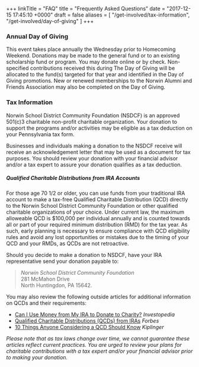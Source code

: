 +++
linkTitle = "FAQ"
title = "Frequently Asked Questions"
date  = "2017-12-15 17:45:10 +0000"
draft = false
aliases = [
            "/get-involved/tax-information",
            "/get-involved/day-of-giving"
          ]
+++

### Annual Day of Giving

This event takes place annually the Wednesday prior to Homecoming Weekend.  Donations may be made to the general fund or to an existing scholarship fund or program.  You may donate online or by check.  Non-specified contributions received this during The Day of Giving will be allocated to the fund(s) targeted for that year and identified in the Day of Giving promotions.  New or renewed memberships to the Norwin Alumni and Friends Association may also be completed on the Day of Giving.

### Tax Information

Norwin School District Community Foundation (NSDCF) is an approved 501\(c\)3 charitable non-profit charitable organization.  Your donation to support the programs and/or activities may be eligible as a tax deduction on your Pennsylvania tax form.

Businesses and individuals making a donation to the NSDCF receive will receive an acknowledgement letter that may be used as a document for tax purposes. You should review your donation with your financial advisor and/or a tax expert to assure your donation qualifies as a tax deduction.

##### Qualified Charitable Distributions from IRA Accounts

For those age 70 1/2 or older, you can use funds from your traditional IRA account to make a tax-free Qualified Charitable Distribution (QCD) directly to the Norwin School District Community Foundation or other qualified charitable organizations of your choice. Under current law, the maximum alloweable QCD is $100,000 per individual annually and is counted towards all or part of your required minimum distribution (RMD) for the tax year. As such, early planning is necessary to ensure compliance with QCD eligibility rules and avoid any lost opportunities or mistakes due to the timing of your QCD and your RMDs, as QCDs are not retroactive.

Should you decide to make a donation to NSDCF, have your IRA representative send your donation payable to:

> *Norwin School District Community Foundation*<br />
> 281 McMahon Drive<br />
> North Huntingdon, PA 15642.
  
You may also review the following outside articles for additional information on QCDs and their requirements: 

* [Can I Use Money from My IRA to Donate to Charity?](https://www.investopedia.com/taxes/can-i-use-money-my-ira-donate-charity/) *Investopedia*
* [Qualified Charitable Distributions (QCDs) from IRAs](http://www.forbes.com/sites/davidmarotta/2016/04/28/qualified-charitable-distributions-qcds-from-iras/#292bf1911f06) *Forbes*
* [10 Things Anyone Considering a QCD Should Know](https://www.kiplinger.com/article/taxes/T055-C032-S014-10-things-anyone-considering-a-qdc-should-know.html) *Kiplinger*

*Please note that as tax laws change over time, we cannot guarantee these articles reflect current practices. You are urged to review your plans for charitable contributions with a tax expert and/or your financial advisor prior to making your donation.*
